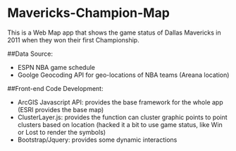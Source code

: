 Mavericks-Champion-Map
======================

This is a Web Map app that shows the game status of Dallas Mavericks in 2011 when they won their first Championship.

##Data Source:
- ESPN NBA game schedule
- Goolge Geocoding API for geo-locations of NBA teams (Areana location)

##Front-end Code Development:
- ArcGIS Javascript API: provides the base framework for the whole app (ESRI provides the base map)
- ClusterLayer.js: provides the function can cluster graphic points to point clusters based on location (hacked it a bit to use game status, like Win or Lost to render the symbols)
- Bootstrap/Jquery: provides some dynamic interactions